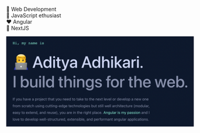 <!-- ### Hi there 👋 -->

🌱 Web Development\
🔭 JavaScript ethusiast\
:heart: Angular\
🔭 NextJS
<!-- :earth_africa: [Linkedin](https://www.linkedin.com/in/adityaadhikari15/) -->

![Alt text](/hero-image.png?raw=true "Optional Title ")

<!--
**adityaadhikari15/adityaadhikari15** is a ✨ _special_ ✨ repository because its `README.md` (this file) appears on your GitHub profile.

Here are some ideas to get you started:
- 🔭 I’m currently working on .
- 🌱 I’m currently learning ...
- 👯 I’m looking to collaborate on ...
- 🤔 I’m looking for help with ...
- 💬 Ask me about ...
- 📫 How to reach me: ...
- 😄 Pronouns: ...
- ⚡ Fun fact: ...
